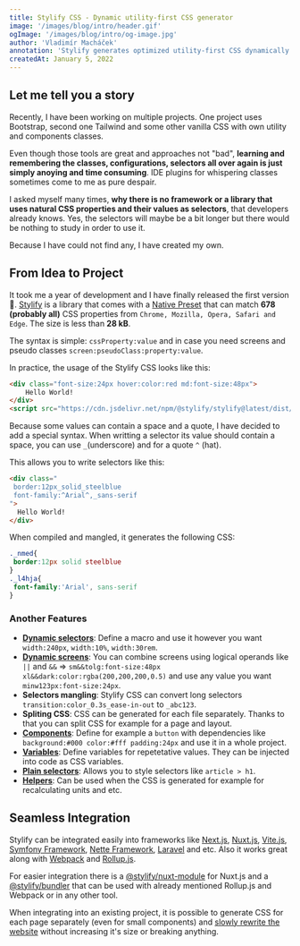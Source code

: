```yaml
---
title: Stylify CSS - Dynamic utility-first CSS generator
image: '/images/blog/intro/header.gif'
ogImage: '/images/blog/intro/og-image.jpg'
author: 'Vladimír Macháček'
annotation: 'Stylify generates optimized utility-first CSS dynamically based on what you write. Write HTML. Get CSS. 🚀'
createdAt: January 5, 2022
---
```


## Let me tell you a story
Recently, I have been working on multiple projects. One project uses Bootstrap, second one Tailwind and some other vanilla CSS with own utility and components classes.

Even though those tools are great and approaches not "bad", **learning and remembering the classes, configurations, selectors all over again is just simply anoying and time consuming**. IDE plugins for whispering classes sometimes come to me as pure despair.

I asked myself many times, **why there is no framework or a library that uses natural CSS properties and their values as selectors**, that developers already knows. Yes, the selectors will maybe be a bit longer but there would be nothing to study in order to use it.

Because I have could not find any, I have created my own.

## From Idea to Project

It took me a year of development and I have finally released the first version 🎉.
[Stylify](https://stylifycss.com) is a library that comes with a [Native Preset](https://stylifycss.com/docs/stylify/native-preset) that can match **678 (probably all)** CSS properties from `Chrome, Mozilla, Opera, Safari and Edge`. The size is less than **28 kB**.

The syntax is simple: `cssProperty:value` and in case you need screens and pseudo classes `screen:pseudoClass:property:value`.

In practice, the usage of the Stylify CSS looks like this:
```html
<div class="font-size:24px hover:color:red md:font-size:48px">
    Hello World!
</div>
<script src="https://cdn.jsdelivr.net/npm/@stylify/stylify@latest/dist/stylify.min.js"></script>
```
Because some values can contain a space and a quote, I have decided to add a special syntax. When writting a selector its value should contain a space, you can use `_`(underscore) and for a quote `^` (hat).

This allows you to write selectors like this:

```html
<div class="
 border:12px_solid_steelblue
 font-family:^Arial^,_sans-serif
">
  Hello World!
</div>
```

When compiled and mangled, it generates the following CSS:

```css
._nmed{
 border:12px solid steelblue
}
._l4hja{
 font-family:'Arial', sans-serif
}
```

### Another Features
- **[Dynamic selectors](https://stylifycss.com/docs/stylify/compiler#macros)**: Define a macro and use it however you want `width:240px`, `width:10%`, `width:30rem`.
- **[Dynamic screens](https://stylifycss.com/docs/stylify/compiler#logical-operands-in-screens)**: You can combine screens using logical operands like `||` and `&&` => `sm&&tolg:font-size:48px xl&&dark:color:rgba(200,200,200,0.5)` and use any value you want `minw123px:font-size:24px`.
- **Selectors mangling**: Stylify CSS can convert long selectors `transition:color_0.3s_ease-in-out` to `_abc123`.
- **Spliting CSS**: CSS can be generated for each file separately. Thanks to that you can split CSS for example for a page and layout.
- **[Components](https://stylifycss.com/docs/stylify/compiler#components)**: Define for example a `button` with dependencies like `background:#000 color:#fff padding:24px` and use it in a whole project.
- **[Variables](https://stylifycss.com/docs/stylify/compiler#variables)**: Define variables for repetetative values. They can be injected into code as CSS variables.
- **[Plain selectors](https://stylifycss.com/docs/stylify/compiler#customselectors)**: Allows you to style selectors like `article > h1`.
- **[Helpers](https://stylifycss.com/docs/stylify/compiler#helpers)**: Can be used when the CSS is generated for example for recalculating units and etc.

## Seamless Integration
Stylify can be integrated easily into frameworks like [Next.js](https://stylifycss.com/docs/integrations/nextjs), [Nuxt.js](https://stylifycss.com/docs/integrations/nuxtjs), [Vite.js](https://stylifycss.com/docs/integrations/vitejs), [Symfony Framework](https://stylifycss.com/docs/integrations/symfony), [Nette Framework](https://stylifycss.com/docs/integrations/nette), [Laravel](https://stylifycss.com/docs/integrations/laravel) and etc. Also it works great along with [Webpack](https://stylifycss.com/docs/integrations/webpack) and [Rollup.js](https://stylifycss.com/docs/integrations/rollupjs).

For easier integration there is a [@stylify/nuxt-module](https://stylifycss.com/docs/nuxt-module) for Nuxt.js and a [@stylify/bundler](https://stylifycss.com/docs/bundler) that can be used with already mentioned Rollup.js and Webpack or in any other tool.

When integrating into an existing project, it is possible to generate CSS for each page separately (even for small components) and [slowly rewrite the website](https://stylifycss.com/docs/get-started/migrating-to-stylify) without increasing it's size or breaking anything.

